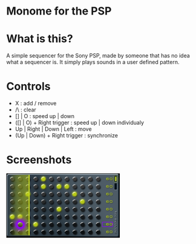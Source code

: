 # Monome for the PSP

# What is this?
A simple sequencer for the Sony PSP, made by someone that has no idea what a sequencer is.
It simply plays sounds in a user defined pattern.

 # Controls
- X  : add / remove
- /\ : clear
- [] | O : speed up | down
- ([] | O) + Right trigger : speed up | down individualy
- Up | Right | Down | Left : move
- (Up | Down) + Right trigger : synchronize

# Screenshots
![Monome](screenshot.png)